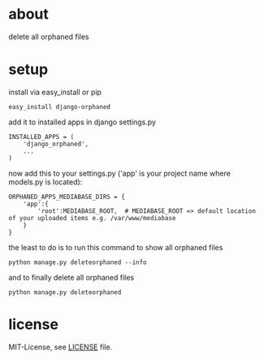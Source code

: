 # about
delete all orphaned files

# setup
install via easy_install or pip

    easy_install django-orphaned

add it to installed apps in django settings.py

    INSTALLED_APPS = (
        'django_orphaned',
        ...
    )

now add this to your settings.py ('app' is your project name where models.py is located):

    ORPHANED_APPS_MEDIABASE_DIRS = {
        'app':{
            'root':MEDIABASE_ROOT,  # MEDIABASE_ROOT => default location of your uploaded items e.g. /var/www/mediabase
        }
    }

the least to do is to run this command to show all orphaned files

    python manage.py deleteorphaned --info

and to finally delete all orphaned files

    python manage.py deleteorphaned 

# license
MIT-License, see [LICENSE](/ledil/django-orphaned/blob/master/LICENSE) file.
